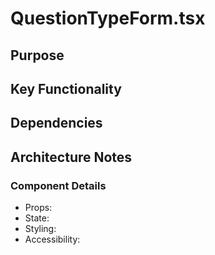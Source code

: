 # QuestionTypeForm.tsx

## Purpose

## Key Functionality

## Dependencies

## Architecture Notes

### Component Details
- Props: 
- State: 
- Styling: 
- Accessibility: 
